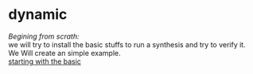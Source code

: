 # dynamic

*Begining from scrath:* \
we will try to install the basic stuffs to run a synthesis and try to verify it. \
We Will create an simple example. \
[starting with the basic](https://github.com/migcorre/dynamic/blob/main/basic/README.md)




